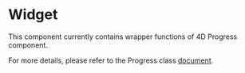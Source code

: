 # Widget

This component currently contains wrapper functions of 4D Progress component.

For more details, please refer to the Progress class [document](/src/Documentation/Classes/Progress.md "Progress class document").
